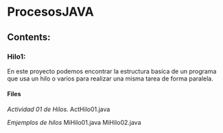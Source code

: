 # ProcesosJAVA

## Contents: 
### Hilo1: 
En este proyecto podemos encontrar la estructura basica de un programa que usa un hilo o varios para realizar una misma tarea de forma paralela.

#### **Files**

*Actividad 01 de Hilos.* 
ActHilo01.java 

*Emjemplos de hilos*
MiHilo01.java 
MiHilo02.java


